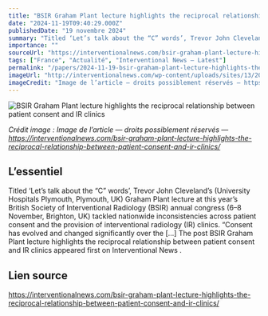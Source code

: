```yaml
---
title: "BSIR Graham Plant lecture highlights the reciprocal relationship between patient consent and IR clinics"
date: "2024-11-19T09:40:29.000Z"
publishedDate: "19 novembre 2024"
summary: "Titled ‘Let’s talk about the “C” words’, Trevor John Cleveland’s (University Hospitals Plymouth, Plymouth, UK) Graham Plant lecture at this year’s British Society of Interventional Radiology (BSIR) annual congress (6–8 November, Brighton, UK) tackled nationwide inconsistencies across patient consent and the provision of interventional radiology (IR) clinics. “Consent has evolved and changed significantly over the [&#8230;] The post BSIR Graham Plant lecture highlights the reciprocal relationship between patient consent and IR clinics appeared first on Interventional News ."
importance: ""
sourceUrl: "https://interventionalnews.com/bsir-graham-plant-lecture-highlights-the-reciprocal-relationship-between-patient-consent-and-ir-clinics/"
tags: ["France", "Actualité", "Interventional News — Latest"]
permalink: "/papers/2024-11-19-bsir-graham-plant-lecture-highlights-the-reciprocal-relationship-between-patient-consent-and-ir-clinics"
imageUrl: "http://interventionalnews.com/wp-content/uploads/sites/13/2024/11/Image-17-scaled.jpeg"
imageCredit: "Image de l’article — droits possiblement réservés — https://interventionalnews.com/bsir-graham-plant-lecture-highlights-the-reciprocal-relationship-between-patient-consent-and-ir-clinics/"
---
```


![BSIR Graham Plant lecture highlights the reciprocal relationship between patient consent and IR clinics](http://interventionalnews.com/wp-content/uploads/sites/13/2024/11/Image-17-scaled.jpeg)

*Crédit image : Image de l’article — droits possiblement réservés — https://interventionalnews.com/bsir-graham-plant-lecture-highlights-the-reciprocal-relationship-between-patient-consent-and-ir-clinics/*

## L’essentiel

Titled ‘Let’s talk about the “C” words’, Trevor John Cleveland’s (University Hospitals Plymouth, Plymouth, UK) Graham Plant lecture at this year’s British Society of Interventional Radiology (BSIR) annual congress (6–8 November, Brighton, UK) tackled nationwide inconsistencies across patient consent and the provision of interventional radiology (IR) clinics. “Consent has evolved and changed significantly over the [&#8230;] The post BSIR Graham Plant lecture highlights the reciprocal relationship between patient consent and IR clinics appeared first on Interventional News .

## Lien source

https://interventionalnews.com/bsir-graham-plant-lecture-highlights-the-reciprocal-relationship-between-patient-consent-and-ir-clinics/
